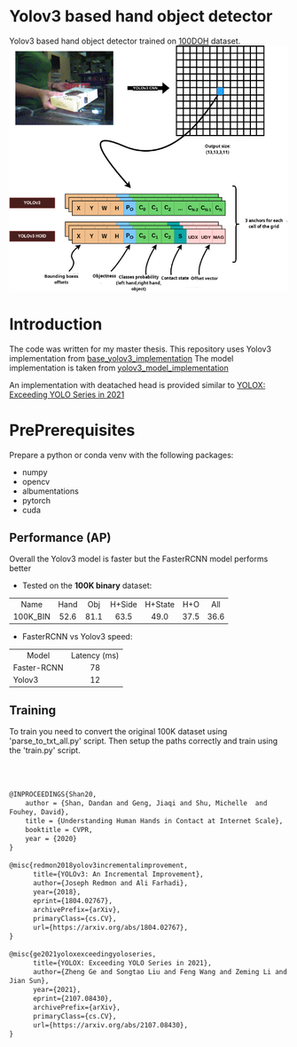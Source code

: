 # Yolov3 based hand object detector

Yolov3 based hand object detector trained on [100DOH](https://arxiv.org/abs/2006.06669) dataset.
![method](assets/yolov3_outputs_i.png)

# Introduction
The code was written for my master thesis.
This repository uses Yolov3 implementation from [base_yolov3_implementation](https://github.com/eriklindernoren/PyTorch-YOLOv3/tree/master)
The model implementation is taken from [yolov3_model_implementation](https://github.com/aladdinpersson/Machine-Learning-Collection/tree/master/ML/Pytorch/object_detection/YOLOv3)

An implementation with deatached head is provided similar to [YOLOX: Exceeding YOLO Series in 2021](https://arxiv.org/abs/2107.08430)

# PrePrerequisites

Prepare a python or conda venv with the following packages:
* numpy
* opencv
* albumentations
* pytorch 
* cuda

## Performance (AP)
Overall the Yolov3 model is faster but the FasterRCNN model performs better
- Tested on the **100K binary** dataset:
<table><tbody>
<tr>
<td align="center">Name</td>
<td align="center">Hand</td>
<td align="center">Obj</td>
<td align="center">H+Side</td>
<td align="center">H+State</td>
<td align="center">H+O</td>
<td align="center">All</td>
</tr>

<tr>
<td align='left'>100K_BIN</td>
<td align='center'>52.6</td>
<td align='center'>81.1</td>
<td align='center'>63.5</td>
<td align='center'>49.0</td>
<td align='center'>37.5</td>
<td align='center'>36.6</td>
</tr>

</tbody></table>

- FasterRCNN vs Yolov3 speed:
<table><tbody>
<tr>
<td align="center">Model</td>
<td align="center">Latency (ms)</td>
</tr>

<tr>
<td align='left'>Faster-RCNN</td>
<td align='center'>78</td>
</tr>

<tr>
<td align='left'>Yolov3</td>
<td align='center'>12</td>
</tr>

</tbody></table>

## Training
To train you need to convert the original 100K dataset using 'parse_to_txt_all.py' script.
Then setup the paths correctly and train using the 'train.py' script.


</br>
</br>

```
@INPROCEEDINGS{Shan20, 
    author = {Shan, Dandan and Geng, Jiaqi and Shu, Michelle  and Fouhey, David},
    title = {Understanding Human Hands in Contact at Internet Scale},
    booktitle = CVPR, 
    year = {2020} 
}

@misc{redmon2018yolov3incrementalimprovement,
      title={YOLOv3: An Incremental Improvement}, 
      author={Joseph Redmon and Ali Farhadi},
      year={2018},
      eprint={1804.02767},
      archivePrefix={arXiv},
      primaryClass={cs.CV},
      url={https://arxiv.org/abs/1804.02767}, 
}

@misc{ge2021yoloxexceedingyoloseries,
      title={YOLOX: Exceeding YOLO Series in 2021}, 
      author={Zheng Ge and Songtao Liu and Feng Wang and Zeming Li and Jian Sun},
      year={2021},
      eprint={2107.08430},
      archivePrefix={arXiv},
      primaryClass={cs.CV},
      url={https://arxiv.org/abs/2107.08430}, 
}
```